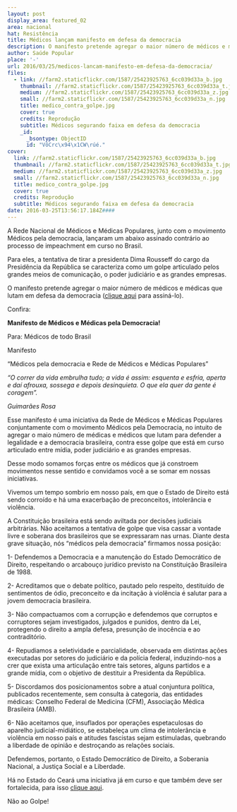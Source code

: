 ```yaml
---
layout: post
display_area: featured_02
area: nacional
hat: Resistência
title: Médicos lançam manifesto em defesa da democracia
description: O manifesto pretende agregar o maior número de médicos e médicas que lutam em defesa da democracia
author: Saúde Popular
place: '-'
url: 2016/03/25/medicos-lancam-manifesto-em-defesa-da-democracia/
files:
  - link: //farm2.staticflickr.com/1587/25423925763_6cc039d33a_b.jpg
    thumbnail: //farm2.staticflickr.com/1587/25423925763_6cc039d33a_t.jpg
    medium: //farm2.staticflickr.com/1587/25423925763_6cc039d33a_z.jpg
    small: //farm2.staticflickr.com/1587/25423925763_6cc039d33a_n.jpg
    title: medico_contra_golpe.jpg
    cover: true
    credits: Reprodução
    subtitle: Médicos segurando faixa em defesa da democracia
    _id:
      _bsontype: ObjectID
      id: "VõCrc\x94\x1CW\rúé."
cover:
  link: //farm2.staticflickr.com/1587/25423925763_6cc039d33a_b.jpg
  thumbnail: //farm2.staticflickr.com/1587/25423925763_6cc039d33a_t.jpg
  medium: //farm2.staticflickr.com/1587/25423925763_6cc039d33a_z.jpg
  small: //farm2.staticflickr.com/1587/25423925763_6cc039d33a_n.jpg
  title: medico_contra_golpe.jpg
  cover: true
  credits: Reprodução
  subtitle: Médicos segurando faixa em defesa da democracia
date: 2016-03-25T13:56:17.184Z####
---
```

<p>A Rede Nacional de M&eacute;dicos e M&eacute;dicas Populares, junto com o movimento M&eacute;dicos pela democracia, lan&ccedil;aram um abaixo assinado contr&aacute;rio ao processo de impeachment em curso no Brasil.</p>

<p>Para eles, a tentativa de tirar a presidenta Dima Rousseff do cargo da Presid&ecirc;ncia da Rep&uacute;blica se caracteriza como um golpe articulado pelos grandes meios de comunica&ccedil;&atilde;o, o poder judici&aacute;rio e as grandes empresas.</p>

<p>O manifesto pretende agregar o maior n&uacute;mero de m&eacute;dicos e m&eacute;dicas que lutam em defesa da democracia (<a href="https://docs.google.com/forms/d/1eWpgRnqWUYmJHrtO55E2MDelgjQ-Qe47qcRhsVbaur8/viewform" target="_blank">clique aqui</a>&nbsp;para assin&aacute;-lo).</p>

<p>Confira:</p>

<p><strong>Manifesto de M&eacute;dicos e M&eacute;dicas pela Democracia!</strong></p>

<p>Para: M&eacute;dicos de todo Brasil</p>

<p>Manifesto</p>

<p>&ldquo;M&eacute;dicos pela democracia e Rede de M&eacute;dicos e M&eacute;dicas Populares&rdquo;</p>

<p><em>&ldquo;O correr da vida embrulha tudo; a vida &eacute; assim: esquenta e esfria, aperta e da&iacute; afrouxa, sossega e depois desinquieta. O que ela quer da gente &eacute; coragem&rdquo;.</em></p>

<p><em>Guimar&atilde;es Rosa</em></p>

<p>Esse manifesto &eacute; uma iniciativa da Rede de M&eacute;dicos e M&eacute;dicas Populares conjuntamente com o movimento M&eacute;dicos pela Democracia, no intuito de agregar o maio n&uacute;mero de m&eacute;dicas e m&eacute;dicos que lutam para defender a legalidade e a democracia brasileira, contra esse golpe que est&aacute; em curso articulado entre m&iacute;dia, poder judici&aacute;rio e as grandes empresas.</p>

<p>Desse modo somamos for&ccedil;as entre os m&eacute;dicos que j&aacute; constroem movimentos nesse sentido e convidamos voc&ecirc; a se somar em nossas iniciativas.</p>

<p>Vivemos um tempo sombrio em nosso pa&iacute;s, em que o Estado de Direito est&aacute; sendo corro&iacute;do e h&aacute; uma exacerba&ccedil;&atilde;o de preconceitos, intoler&acirc;ncia e viol&ecirc;ncia.</p>

<p>A Constitui&ccedil;&atilde;o brasileira est&aacute; sendo aviltada por decis&otilde;es judiciais arbitr&aacute;rias. N&atilde;o aceitamos a tentativa de golpe que visa cassar a vontade livre e soberana dos brasileiros que se expressaram nas urnas. Diante desta grave situa&ccedil;&atilde;o, n&oacute;s &ldquo;m&eacute;dicos pela democracia&rdquo; firmamos nossa posi&ccedil;&atilde;o:</p>

<p>1- Defendemos a Democracia e a manuten&ccedil;&atilde;o do Estado Democr&aacute;tico de Direito, respeitando o arcabou&ccedil;o jur&iacute;dico previsto na Constitui&ccedil;&atilde;o Brasileira de 1988.</p>

<p>2- Acreditamos que o debate pol&iacute;tico, pautado pelo respeito, destitu&iacute;do de sentimentos de &oacute;dio, preconceito e da incita&ccedil;&atilde;o &agrave; viol&ecirc;ncia &eacute; salutar para a jovem democracia brasileira.</p>

<p>3- N&atilde;o compactuamos com a corrup&ccedil;&atilde;o e defendemos que corruptos e corruptores sejam investigados, julgados e punidos, dentro da Lei, protegendo o direito a ampla defesa, presun&ccedil;&atilde;o de inoc&ecirc;ncia e ao contradit&oacute;rio.</p>

<p>4- Repudiamos a seletividade e parcialidade, observada em distintas a&ccedil;&otilde;es executadas por setores do judici&aacute;rio e da pol&iacute;cia federal, induzindo-nos a crer que exista uma articula&ccedil;&atilde;o entre tais setores, alguns partidos e a grande m&iacute;dia, com o objetivo de destituir a Presidenta da Rep&uacute;blica.</p>

<p>5- Discordamos dos posicionamentos sobre a atual conjuntura pol&iacute;tica, publicados recentemente, sem consulta &agrave; categoria, das entidades m&eacute;dicas: Conselho Federal de Medicina (CFM), Associa&ccedil;&atilde;o M&eacute;dica Brasileira (AMB).</p>

<p>6- N&atilde;o aceitamos que, insuflados por opera&ccedil;&otilde;es espetaculosas do aparelho judicial-midi&aacute;tico, se estabele&ccedil;a um clima de intoler&acirc;ncia e viol&ecirc;ncia em nosso pa&iacute;s e atitudes fascistas sejam estimuladas, quebrando a liberdade de opini&atilde;o e destro&ccedil;ando as rela&ccedil;&otilde;es sociais.</p>

<p>Defendemos, portanto, o Estado Democr&aacute;tico de Direito, a Soberania Nacional, a Justi&ccedil;a Social e a Liberdade.</p>

<p>H&aacute; no Estado do Cear&aacute; uma iniciativa j&aacute; em curso e que tamb&eacute;m deve ser fortalecida, para isso&nbsp;<a href="http://www.peticaopublica.com.br/pview.aspx?pi=BR89375" target="_blank">clique aqui</a>.</p>

<p>N&atilde;o ao Golpe!</p>

